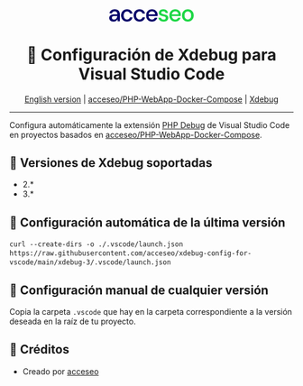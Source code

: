 <div align="center">
    <a href="https://www.acceseo.com">
        <img
            alt="acceseo logo"
            src="logo-acceseo.svg"
            width="150">
    </a>
</div>

<h1 align="center">🐛 Configuración de Xdebug para Visual Studio Code</h1>

<div align="center">
    <a href="https://github.com/acceseo/xdebug-config-for-vscode/tree/main/README.en.md">English version</a> | <a href="https://github.com/acceseo/PHP-WebApp-Docker-Compose">acceseo/PHP-WebApp-Docker-Compose</a> | <a href="https://xdebug.org/">Xdebug</a>
</div>

<hr>

Configura automáticamente la extensión [PHP Debug](https://marketplace.visualstudio.com/items?itemName=xdebug.php-debug) de Visual Studio Code en proyectos basados en [acceseo/PHP-WebApp-Docker-Compose](https://github.com/acceseo/PHP-WebApp-Docker-Compose).

## 🧰 Versiones de Xdebug soportadas
* 2.*
* 3.*

## 🤖 Configuración automática de la última versión
```shell
curl --create-dirs -o ./.vscode/launch.json https://raw.githubusercontent.com/acceseo/xdebug-config-for-vscode/main/xdebug-3/.vscode/launch.json
```

## 🔨 Configuración manual de cualquier versión
Copia la carpeta `.vscode` que hay en la carpeta correspondiente a la versión deseada en la raíz de tu proyecto.

## 👷 Créditos
* Creado por [acceseo](https://acceseo.com)
